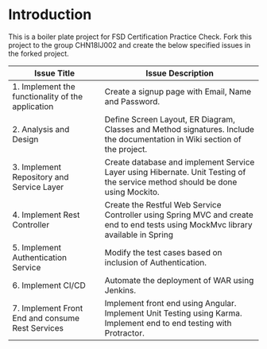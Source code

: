 # Introduction
This is a boiler plate project for FSD Certification Practice Check. Fork this project to the group CHN18IJ002 and create the below specified issues in the forked project.

| **Issue Title** | **Issue Description** |
|-----------|-------------------|
| 1. Implement the functionality of the application | Create a signup page with Email, Name and Password. |
| 2. Analysis and Design | Define Screen Layout, ER Diagram, Classes and Method signatures. Include the documentation in Wiki section of the project. |
| 3. Implement Repository and Service Layer | Create database and implement Service Layer using Hibernate. Unit Testing of the service method should be done using Mockito. |
| 4. Implement Rest Controller | Create the Restful Web Service Controller using Spring MVC and create end to end tests using MockMvc library available in Spring |
| 5. Implement Authentication Service | Modify the test cases based on inclusion of Authentication. |
| 6. Implement CI/CD | Automate the deployment of WAR using Jenkins. |
| 7. Implement Front End and consume Rest Services | Implement front end using Angular. Implement Unit Testing using Karma. Implement end to end testing with Protractor. |
